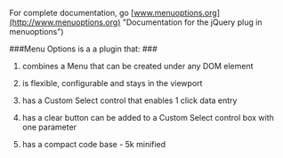 
For complete documentation, go [www.menuoptions.org](http://www.menuoptions.org) "Documentation for the jQuery plug in menuoptions")

###Menu Options is a a plugin that: ###

1. combines a Menu that can be created under any DOM element

2. is flexible, configurable and stays in the viewport

2. has a Custom Select control that enables 1 click data entry

3. has a clear button can be added to a Custom Select control box with one parameter

4. has a compact code base - 5k minified
